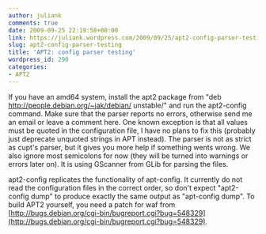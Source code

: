 ```yaml
---
author: juliank
comments: true
date: 2009-09-25 22:19:58+00:00
link: https://juliank.wordpress.com/2009/09/25/apt2-config-parser-testing/
slug: apt2-config-parser-testing
title: 'APT2: config parser testing'
wordpress_id: 290
categories:
- APT2
---
```


If you have an amd64 system, install the apt2 package from "deb http://people.debian.org/~jak/debian/ unstable/" and run the apt2-config command. Make sure that the parser reports no errors, otherwise send me an email or leave a comment here. One known exception is that all values must be quoted in the configuration file, I have no plans to fix this (probably just deprecate unquoted strings in APT instead). The parser is not as strict as cupt's parser, but it gives you more help if something wents wrong. We also ignore most semicolons for now (they will be turned into warnings or errors later on). It is using GScanner from GLib for parsing the files.

apt2-config replicates the functionality of apt-config. It currently do not read the configuration files in the correct order, so don't expect "apt2-config dump" to produce exactly the same output as "apt-config dump". To build APT2 yourself, you need a patch for waf from [http://bugs.debian.org/cgi-bin/bugreport.cgi?bug=548329](http://bugs.debian.org/cgi-bin/bugreport.cgi?bug=548329).
